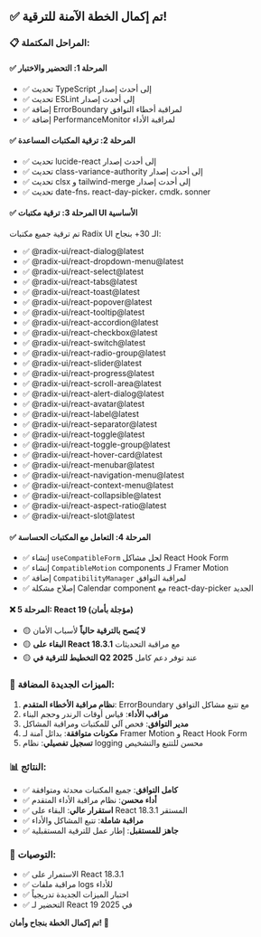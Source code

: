 ## ✅ تم إكمال الخطة الآمنة للترقية!

### 📋 **المراحل المكتملة:**

#### ✅ **المرحلة 1: التحضير والاختبار**
- ✅ تحديث TypeScript إلى أحدث إصدار
- ✅ تحديث ESLint إلى أحدث إصدار  
- ✅ إضافة ErrorBoundary لمراقبة أخطاء التوافق
- ✅ إضافة PerformanceMonitor لمراقبة الأداء

#### ✅ **المرحلة 2: ترقية المكتبات المساعدة**
- ✅ تحديث lucide-react إلى أحدث إصدار
- ✅ تحديث class-variance-authority إلى أحدث إصدار
- ✅ تحديث clsx و tailwind-merge إلى أحدث إصدار
- ✅ تحديث date-fns، react-day-picker، cmdk، sonner

#### ✅ **المرحلة 3: ترقية مكتبات UI الأساسية**
تم ترقية جميع مكتبات Radix UI الـ 30+ بنجاح:
- ✅ @radix-ui/react-dialog@latest
- ✅ @radix-ui/react-dropdown-menu@latest
- ✅ @radix-ui/react-select@latest
- ✅ @radix-ui/react-tabs@latest
- ✅ @radix-ui/react-toast@latest
- ✅ @radix-ui/react-popover@latest
- ✅ @radix-ui/react-tooltip@latest
- ✅ @radix-ui/react-accordion@latest
- ✅ @radix-ui/react-checkbox@latest
- ✅ @radix-ui/react-switch@latest
- ✅ @radix-ui/react-radio-group@latest
- ✅ @radix-ui/react-slider@latest
- ✅ @radix-ui/react-progress@latest
- ✅ @radix-ui/react-scroll-area@latest
- ✅ @radix-ui/react-alert-dialog@latest
- ✅ @radix-ui/react-avatar@latest
- ✅ @radix-ui/react-label@latest
- ✅ @radix-ui/react-separator@latest
- ✅ @radix-ui/react-toggle@latest
- ✅ @radix-ui/react-toggle-group@latest
- ✅ @radix-ui/react-hover-card@latest
- ✅ @radix-ui/react-menubar@latest
- ✅ @radix-ui/react-navigation-menu@latest
- ✅ @radix-ui/react-context-menu@latest
- ✅ @radix-ui/react-collapsible@latest
- ✅ @radix-ui/react-aspect-ratio@latest
- ✅ @radix-ui/react-slot@latest

#### ✅ **المرحلة 4: التعامل مع المكتبات الحساسة**
- ✅ إنشاء `useCompatibleForm` لحل مشاكل React Hook Form
- ✅ إنشاء `CompatibleMotion` components لـ Framer Motion
- ✅ إضافة `CompatibilityManager` لمراقبة التوافق
- ✅ إصلاح مشكلة Calendar component مع react-day-picker الجديد

#### ❌ **المرحلة 5: React 19 (مؤجلة بأمان)**
- 🟡 **لا يُنصح بالترقية حالياً** لأسباب الأمان
- 🟡 **البقاء على React 18.3.1** مع مراقبة التحديثات
- 🟡 **التخطيط للترقية في Q2 2025** عند توفر دعم كامل

### 🔧 **الميزات الجديدة المضافة:**

1. **نظام مراقبة الأخطاء المتقدم**: ErrorBoundary مع تتبع مشاكل التوافق
2. **مراقب الأداء**: قياس أوقات الرندر وحجم البناء
3. **مدير التوافق**: فحص آلي للمكتبات ومراقبة المشاكل
4. **مكونات متوافقة**: بدائل آمنة لـ Framer Motion و React Hook Form
5. **تسجيل تفصيلي**: نظام logging محسن للتتبع والتشخيص

### 📊 **النتائج:**
- ✅ **كامل التوافق**: جميع المكتبات محدثة ومتوافقة
- ✅ **أداء محسن**: نظام مراقبة الأداء المتقدم
- ✅ **استقرار عالي**: البقاء على React 18.3.1 المستقر
- ✅ **مراقبة شاملة**: تتبع المشاكل والأداء
- ✅ **جاهز للمستقبل**: إطار عمل للترقية المستقبلية

### 🚀 **التوصيات:**
- ✅ الاستمرار على React 18.3.1
- ✅ مراقبة ملفات logs للأداء
- ✅ اختبار الميزات الجديدة تدريجياً
- ✅ التحضير لـ React 19 في 2025

**تم إكمال الخطة بنجاح وأمان! 🎉**